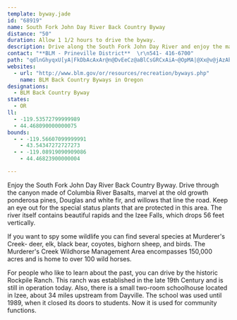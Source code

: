 ```yaml
---
template: byway.jade
id: "68919"
name: South Fork John Day River Back Country Byway
distance: "50"
duration: Allow 1 1/2 hours to drive the byway.
description: Drive along the South Fork John Day River and enjoy the majestic old growth local trees. This byway is a prime place to view a variety of wildlife.
contact: "**BLM - Prineville District**  \r\n541- 416-6700"
path: "qdlnGhyqxU[yA|FkDbAcAxAr@n@DvEeCz@aBlCsGRCxAiA~@OpMA|@Xx@v@jAzAbAxBdGhOh@v@bFtChAXr@LdABxAK|C_AhEmBrAYfG@pDa@tA_@|B_AxAsA|CeEh@_An@sBdAiEvC{ZXsATm@NM^EXX~AzEfEzHn@rBn@pF|AzDtAdAlBp@rCzAbCdCjGxChFE~Aq@v@E~@Vb@f@n@xBCxAk@tHSrA_@bAmBlC[~@MfAA~ATlC~@dGl@`Bn@`AnA|@h@LdCGtD_AdAy@lAyAnBsDbAwAp@_@f@Ep@B`A^fIlFr@Xd@?jI_B~BWfIEfI{@fBA~Af@bADd@WzFcFnBw@bTsBhA_ARm@dAgFbAyAj@i@lFgBvAEt@\\bAx@|B~BZn@b@pBXfHTlBbAlB|BdCjAF`D[hAYhAk@^ExALbEa@rDeAjFq@dCcAnBwAl@KxE^pFdAxDlAdEdBn@`@rAhBdBzDTx@RrAJjBG|FWlBk@vC?z@Nn@TLn@LpLeBpA[zBwBXgA\\{JTsAvAmB~@Ct@Hl@^~BnDtAvAjD`BnAVtAEjEy@fJyClAI^Pd@j@x@lBnA~ApBrAdA?Z[p@wB^_@d@Wj@CfALdAl@lBzA~@pAh@^nAGVe@Jm@ZmFb@yC|@cC~@oBhAq@b@BpAhAfBvCj@Xv@F~@EbBgAxAyAbD{IlAgCdA_AlAQx@PvMbHlDxClAbDh@tDDlBM`IBdAJr@x@vBbAt@r@PhA@bA[tCmDx@Wl@?t@JhAz@Xb@n@nB\\BbEdCrCz@~AxAXDl@YjAsBf@c@j@GrA?dCR\\P|AlBhC`FbC~BxBjAn@R^?`Ee@t@?zE|@~CR~C`B|EdBjB`@d@VxBrBx@d@fFlElB~@xBf@Zd@Rj@XrCXl@ZXx@?hBkBvDuCvCyAdC_B|DeBfJ{GlEk@lFRr@b@h@t@hArB|B~FhD`Lx@hDrApHd@hBhAvBxDjDfBhBzKlQlAr@nBRn@EbEuAbA?lARdAn@b@j@`@lBf@pEZr@XLlBMbEeA|@_@xFs@dJK~Aa@n@c@xCaDpCmEn@uAb@sAzAcH\\yBx@{Ih@yBj@mB\\u@h@w@d@YrBEbBv@dCzArAXfJSfDg@bBk@|B{ChAgCToC?gAYoIEqAg@mEGwIYsEw@eEkBaESeBEaBJyA^}Ap@gArCaB`@e@hC{G~F_HrCoFz@}@t@UjAw@rD{CdDwAlADbA~@x@xAhBzFrAfAx@H~CSjFw@tFEvE\\lAQbBs@hCk@pEVtBdAzFtIhClFdB~B|@\\rAVxDDlCS|FkAn@_@nAkApJaKpA[nAE~ALfCn@dAb@t@|A\\jAd@`Ax@z@pI`Gv@v@tAPdJyAvLeEfEs@~E?rCqAfCcBhAk@lCq@z@A|@RdIjBtAz@n@r@x@pBlBdPX~@j@p@vBr@bBVdCDpCh@xI~Fh@f@^v@x@rEbB~E|AfAr@X`ALfA?~@YdA_Ax@aBfA_Eb@mCj@{AxA}AlA_@x@KnAJlDfAbAHbDsBxA_BhAmBbAeCtAkCrAmB^_ANaCXyAnC{EhAkCpG{InAkCfBiBdA_AfA?hAXdBGpFw@rAy@xBmCx@yBd@s@dA_ApBmAxCqCdA{Ax@kCVe@xBgCrD{Ch@QnDSh@Sf@_@~@sAh@_AdBcBx@gBd@s@h@SlBf@tL~HnAj@xCr@h@Kv@}@~@mB^iArAeChAY~E~A`C^rCFrBSnA@lEd@xAb@vCtA`BdDbAfDlA~Br@`Ap@vCVb@n@lD`@p@zA|@dCRv@KhBmAt@_Ab@y@hAyCrAsB~@w@dAg@fE_AlBMbC?|MdAfAT|IrF~AdBp@ZxAPdDLlDYv@Bf@DzBn@x@HxBSt@k@\\IhA?dBbAh@?hAs@d@k@nAy@`BEbBf@`ANrBQpBkAlFQvJgDdQa@xAs@rBqBl@_@rDyAxAaAzH{KjAeArASbB`@tAj@bBfA`A\\n@Ft@Er@g@lC_D`@M|BMfLF`@Jx@@n@GzAkApFoC|AeAnAnDt@m@zC{DtD^TXfARpFDj@m@hEDh@QjEGzAy@p@eBTyBh@qAbAe@zAAvEzGbADlEoFnB_AvCS~AyB|@kEdAyBh@g@n@I|HbAR`@XvCfEbKx@Rp@kA?YkBwFS_ADq@R[h@QdCYlBy@rEaEfDkDxCy@vAgArBFd@s@bBKh@g@t@eBr@_ERe@d@HtB~@|BKbA_AbCqD|BuBxARrD~AlBXpBYhAaA|CeFb@eBh@{F^{Gl@gCVy@l@}@lAgAd@?d@^vCxExBnBlAAx@c@^m@jAoAjDoBdBb@\\?xAc@zBaAXe@lA{@lCeAj@s@~@eBRk@b@iKZ{B^kA|AyChDyClCm@xAm@|@s@Ze@`E_Cx@Dt@^xAlChAt@|@Pt@?~Am@l@GbBCnAq@lAaA^q@h@cC`AwC|A_C|@{Ex@kCx@uAdAeAb@M~AGhAc@nCAbEW|@STe@b@aBdA}F\\i@bB_An@Eb@Q~ByC|@u@Zc@\\u@NmBDeCUsK@gA^gBpC_EhA{@^Ch@P^^p@hCXj@h@l@jD\\fGxAtBzAvAj@~B`@xCOrARdArBvAlAbBG`ARv@C`IuAdCWlBP|Ck@nC\\bBCr@a@r@gArA_Dj@m@hAs@lBc@h@JXXtAdD~@t@`C_@t@Yj@g@fA{BxAeEZ]p@Y~CoDxC}Dr@g@RDJm@x@aBrSi\\Z_AXgBRyHXsCx@uChA}BlC{C~DyDpDuBlDiAnB{@b@]Tg@XaAH}@?gJNgATmAhC{H|@eBh@s@~@}@`]wT|Ak@~AM~@Px@RfFlCr@Px@EhAkAxB}EXe@~AqBrAkAzBuAjKqE`B{@~@aAj@cBLmBE_AaA{IGaDJwB|AqMlG}Yh@mBx@_BfF_FdAsAr@qAzMsZ|AyAjDsCh@m@\\k@ZaAV}ATuB^_Id@{G|@mIr@{Fd@aCb@kAlH}MrGeL|@mAhEyD~O}L~B_ClDaHrLcW~@_Bn@{@rAiAbAg@~@YrDm@zJkAnAm@n@y@XkB?y@SeAa@eAgDqFo@sC}@mGEqBb@aJ?aBmD_jAw@wUG_DDoFXkFj@sI|AySXcCx@uEzAeFv@oBfHuNP_ABwA_@uJBaBTsBZmAlCmHfCgIh@gCfFq^d@qB~@uClCyGTqABo@~@?jATp@Bz@Qr@YrCeC`EmCnCmChB{Bl@eAf@qAvAgId@sBzDiJTa@hAy@pHwBn@Gd@DlCfAvCp@jBz@lCdBhAd@zEfAtC~AzExDnAXtAFfCu@xCQhA]xBgAfBsAx@_Aj@kA^oALwASmCcA{FiAaE_BaEU_B?q@ZaBfCgId@kAhA_ArD_AfBM~@XnAv@xAtAf@v@pB`G\\l@n@p@lBrAr@Tp@B`BQ~Ej@l@QlEaDX_@z@mBlAi@hAXj@d@r@x@|@p@|C@n@I^QbDgCn@Q|D_@z@StKmEbAm@pG}EvHcEfDyAf@e@fBsBlAmBrCaH|LuVvCgCxByAx@s@fBmErDgMt@{Cr@wGxAwKn@}PH_A`@kBhAgDzAeBjDgCf@y@t@yLb@iDnAsHlC}Tj@gDfA_GzAaHrAgD`BaD`BkCfCyCnKoPjCaFzFgJnCoD|@q@lBJjACfCF|@_@lEq@LSlCa@fOgBvIGhDw@FSvD}A|Dk@lCd@rBv@pFhHzHzITpBh@Dt@jBbAdAbBp@xA?|A?bBi@JS\\BzG{CbFMhHfBzC[xGoC~CMzA}@~B?^PlJ?pDw@xDkCdCqCvDkCjDkA~Gc@lA_@rAkBt@wDt@cBbCcCnDEfA_@jAeBvD{KbBiCzC_DdC}Ad@CXCtCiAt@EvFyBzEkAbD?bHwAzAkAlJmEx@OlCqA\\?FQjHkCz@?hAo@z@MjOoE`Jk@bC^pChBbAfAvN`IfBtAzBpD~@jDPRTpA`BbA|@LVd@pAPzDjAtFhFpA^~CQNYfAa@~Cg@t@g@v@M~FoDz@QP_@l@ETYzAGFe@rBuA`AMPRvBVpAfAdFfJhBpAjFp@pD|BdGrOpBbDpAxAxCbBlI~BpCvAnB|CtQ~OpFnG~AGxDZlMnBhFvDdI`KjIvPpBdDdBvAxCzJdAfIFnCg@jF[D}AtEiBhH[xLlBdQxEdRlA|C`HnIpGVbJnEvDpEfKpPzBpBfHqCzDk@pD}ApRyD`Bq@fB_@HQ|ASLWhDy@lCeCbBiCh@kBfAkM?kUt@sFL}Vd@J~@dCzG`J|EfDtGxCtGv@jKQnBa@nDmC~B}CtE{IlEkElD{BbQcIdRuDbCgAhCiB^ExIaJlAwAvCeBfDk@PSnQ?BWbBLHSp@?zPgJbIsB~CIlGVt@WzAPxTiEv^kAvO}C|DQ\\Q|BIhPmDpBy@tFyAv@?~IaDlAw@~G}BbD?pAPd@^fC?zDsAp@ChBqA\\Gd@k@hAe@tCYbI~B`Kb@jBQtOgJbBWNS~ADpEvBhCFjEmAlFKbEx@~BPdDkApEiEpAk@`CCjCTbCt@vC`CpApBlDrKpDtHt@|GhAn`@^zChBpEb@T^`AxEj@Pj@dDv@PXzBpAlAhBx@`@lEMzI^Xj@lI_@zNSvL}@ZSrd@wB`GQ~\\|D~D?lTiHLe@bEaDlAg@vD_@bP?zLcBPQpE_@tHwAhCyApFaGdEcCnCq@zJk@~Lk@tIHv@[fK}B`@Y~D}@zD_@pMcDtEMlBc@dKoGFYtN_K~@_@dAKPYb`@i@fGe@rH?xCh@tB?xJ}AxCFhEhAhGKxFp@z@l@zBGzBk@nEwB`^{RbE_@~Gr@pHSdDk@bBELQDA|PiB|Ak@Z_@^E`CcB~FuCtLgAzIkBTUbCs@zPmHv@i@pIkDtAq@`Bg@tBcAj@KlFcDzLyMb@IH[hDiC^k@f@?pIgEnBk@bEwBPDzG{DfKcD~FiA~AMHSpCcAbFwCz@K?YzEuCr@s@f@QxAqB^IhBeBpF_BbBcAh@q@vA_@Pe@lWsJJWhBe@FQhAYZ_@fCw@pD}A~BMRUbNGlDe@DQ`@ErAeAt@M~GmDtCkB`g@eYdCiB|@_@pXgPlE}BhFaEv@SBe@zCoCPw@fF_BhG{CfDiDrDmFfEmKzFmS^KNcBfBiEp@m@P_A`AyAbKkNtF}MvB_H|@gH~CgJzGqYtEcNlCsF~D_H`G{K`CmHbCeCp@cB~H{[tMug@x@{EjA_O|D}Nz@gG\\iAjAqAxGkChMwLfIkLlFeKvJyVbGuR^YZuBfCgGfD}MzAcEhCwKpAgIrF_f@`DqThCgTlA{EpB}Bp@cBpKuPvHuGzLeHfC_A~AKLQhN?lAw@bEyApBuAZ?lDwCvCwAxCg@PQ~ICbDy@bE{@|A_BxAmHlAqBpIsHzHgJPmAZEl@w@f@Sr@_AfSwIhFkCrBwA`FmHvMuOdG{Db@EpB}A~@SLWZ?nEoDhCiEbBgEl@iCjBqYN_AReHz@kJp@gVMq@r@cJrAuFdAsChH}KtE_JpEaHzAgDxGkLrOaUbDmGfDyIrCiD~F{DfB}BPEfBkC`A{C|CaS~AsIvCeVBoPPqFhDwP?qJ"
websites: 
  - url: "http://www.blm.gov/or/resources/recreation/byways.php"
    name: BLM Back Country Byways in Oregon
designations: 
  - BLM Back Country Byway
states: 
  - OR
ll: 
  - -119.53572799999989
  - 44.468090000000075
bounds: 
  - - -119.56607099999991
    - 43.54347272727273
  - - -119.08919090909086
    - 44.46823900000004

---
```


Enjoy the South Fork John Day River Back Country Byway. Drive through the canyon made of Columbia River Basalts, marvel at the old growth ponderosa pines, Douglas and white fir, and willows that line the road. Keep an eye out for the special status plants that are protected in this area. The river itself contains beautiful rapids and the Izee Falls, which drops 56 feet vertically.

If you want to spy some wildlife you can find several species at Murderer's Creek- deer, elk, black bear, coyotes, bighorn sheep, and birds. The Murderer's Creek Wildhorse Management Area encompasses 150,000 acres and is home to over 100 wild horses.

For people who like to learn about the past, you can drive by the historic Rockpile Ranch. This ranch was established in the late 19th Century and is still in operation today. Also, there is a small two-room schoolhouse located in Izee, about 34 miles upstream from Dayville. The school was used until 1989, when it closed its doors to students. Now it is used for community functions.